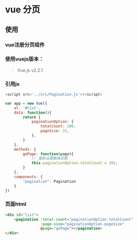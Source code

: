 # vue 分页 #

## 使用 ##
### vue注册分页组件 ###

### 使用vuejs版本： ###
> Vue.js v2.2.1

### 引用js ###
```js
<script src='../src/Pagination.js'></script>
```

```js
var app = new Vue({
    el: '#list',
    data: function(){
        return {
            paginationOption: {
                totalCount: 100,
                pageSize: 15,
            },
        }
    },
    methods: {
        goPage: function(page){                        
            // 重新设置数据总数
            this.paginationOption.totalCount = 101;
        }
    },
    components: {
        "pagination": Pagination
    }
})
```

### 页面html ###
``` html
<div id="list">
    <pagination :total-count="paginationOption.totalCount"
                :page-size="paginationOption.pageSize"                
                @page="goPage"></pagination>
</div>
```